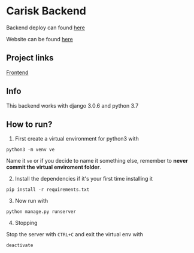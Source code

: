 # Carisk Backend

Backend deploy can found [here](https://does-not-exist-yet.com/)

Website can be found [here](https://does-not-exist-yet.com/)

## Project links

[Frontend](https://github.com/Carisk/Carisk-Frontend) 

## Info

This backend works with django 3.0.6 and python 3.7

## How to run?

1. First create a virtual environment for python3 with

```
python3 -m venv ve
```

Name it `ve` or if you decide to name it something else, remember to **never commit the
virtual enviroment folder**.

2. Install the dependencies if it's your first time installing it

```
pip install -r requirements.txt
```

3. Now run with

```
python manage.py runserver
```

4. Stopping

Stop the server with `CTRL+C` and exit the virtual env with 

```
deactivate
```